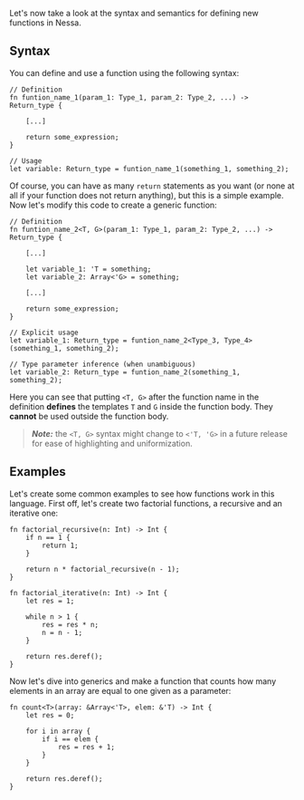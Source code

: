 Let's now take a look at the syntax and semantics for defining new functions in Nessa.

## Syntax

You can define and use a function using the following syntax:

```
// Definition
fn funtion_name_1(param_1: Type_1, param_2: Type_2, ...) -> Return_type {

    [...]

    return some_expression;
}

// Usage
let variable: Return_type = funtion_name_1(something_1, something_2);
```

Of course, you can have as many `return` statements as you want (or none at all if your function does not return anything), but 
this is a simple example. Now let's modify this code to create a generic function:

```
// Definition
fn funtion_name_2<T, G>(param_1: Type_1, param_2: Type_2, ...) -> Return_type {

    [...]

    let variable_1: 'T = something;
    let variable_2: Array<'G> = something;

    [...]

    return some_expression;
}

// Explicit usage
let variable_1: Return_type = funtion_name_2<Type_3, Type_4>(something_1, something_2);

// Type parameter inference (when unambiguous)
let variable_2: Return_type = funtion_name_2(something_1, something_2);
```

Here you can see that putting `<T, G>` after the function name in the definition **defines** the templates `T` and `G` inside the function body.
They **cannot** be used outside the function body.

> ***Note:*** the `<T, G>` syntax might change to `<'T, 'G>` in a future release for ease of highlighting and uniformization.

## Examples

Let's create some common examples to see how functions work in this language. First off, let's create two factorial functions, a recursive and an iterative one:

```
fn factorial_recursive(n: Int) -> Int {
    if n == 1 {
        return 1;
    }

    return n * factorial_recursive(n - 1);
}

fn factorial_iterative(n: Int) -> Int {
    let res = 1;

    while n > 1 {
        res = res * n;
        n = n - 1;
    }

    return res.deref();
}
```

Now let's dive into generics and make a function that counts how many elements in an array are equal to one given as a parameter:

```
fn count<T>(array: &Array<'T>, elem: &'T) -> Int {
    let res = 0;

    for i in array {
        if i == elem {
            res = res + 1;
        }
    }

    return res.deref();
}
```